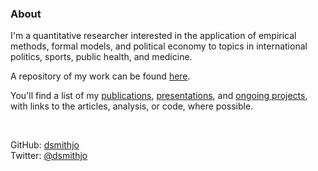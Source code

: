 ### About

I'm a quantitative researcher interested in the application of empirical methods, formal models, and political economy to topics in international politics, sports, public health, and medicine.

A repository of my work can be found [here](./#publications). 

You'll find a list of my [publications](./publications), [presentations](./presentations), and [ongoing projects](./ongoing), with links to the articles, analysis, or code, where possible.

<br />

GitHub: [dsmithjo](https://github.com/dsmithjo "dsmithjo")  
Twitter: [@dsmithjo](https://twitter.com/dsmithjo "@dsmithjo")
